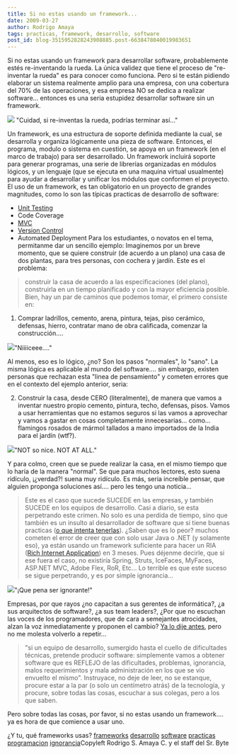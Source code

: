 ```yaml
---
title: Si no estas usando un framework...
date: 2009-03-27
author: Rodrigo Amaya
tags: practicas, framework, desarrollo, software
post_id: blog-3515952828243908885.post-6638478040019983651
---
```


Si no estas usando un framework para desarrollar software, probablemente
      estés re-inventando la rueda. La única validez que tiene el proceso de "re-inventar la rueda"
      es para conocer como funciona. Pero si te
      están pidiendo elaborar un sistema realmente amplio para una empresa, con una cobertura del
      70% de las operaciones, y esa empresa NO se dedica a realizar software... entonces es una
      seria estupidez desarrollar software sin un framework.

[![](http://2.bp.blogspot.com/_ayvorITawE4/Scz0lLDD-HI/AAAAAAAAB7Y/7SoE7SQI5yg/s320/4359967kid-on-bike-square-wheel.jpg)](http://2.bp.blogspot.com/_ayvorITawE4/Scz0lLDD-HI/AAAAAAAAB7Y/7SoE7SQI5yg/s1600-h/4359967kid-on-bike-square-wheel.jpg)
"Cuidad, si re-inventas la rueda, podrías terminar
      así..."

Un framework, es una
      estructura de soporte definida mediante la cual, se desarrolla y organiza lógicamente una
      pieza de software. Entonces, el programa, modulo o sistema en cuestión, se apoya en un
      framework (en el marco de trabajo) para ser desarrollado. Un framework incluirá soporte para
      generar programas, una serie de librerías organizadas en módulos lógicos, y un lenguaje (que
      se ejecuta en una maquina virtual usualmente) para ayudar a desarrollar y unificar los módulos
      que conformen el proyecto.
El uso de un framework, es tan obligatorio en un
      proyecto de grandes magnitudes, como lo son las típicas practicas de desarrollo de
      software:

- [Unit Testing](http://www.srbyte.com/2008/12/herramientas-del-programador-unit.html)
- Code Coverage
- [MVC](http://www.srbyte.com/2008/10/cosas-que-todo-desarrollador-web-debe.html)
- [Version Control](http://www.srbyte.com/2008/03/programemos-mejor-subversion.html)
- Automated Deployment
Para los
      estudiantes, o novatos en el tema, permitanme dar un sencillo ejemplo:
Imaginemos
      por un breve momento, que se quiere construir (de acuerdo a un plano) una casa de dos plantas,
      para tres personas, con cochera y jardín.
Este es el problema:

> construir la casa de acuerdo a las especificaciones (del plano),
> construirla en un tiempo planificado y con la mayor eficiencia
> posible.
Bien, hay un par de caminos que podemos tomar, el primero consiste
      en:
1. Comprar ladrillos, cemento, arena, pintura, tejas, piso cerámico, defensas,
      hierro, contratar mano de obra calificada, comenzar la construcción....

[![](http://1.bp.blogspot.com/_ayvorITawE4/Scz2hk3wE8I/AAAAAAAAB7o/152zQ8MEIbQ/s320/custom_home.jpg)](http://1.bp.blogspot.com/_ayvorITawE4/Scz2hk3wE8I/AAAAAAAAB7o/152zQ8MEIbQ/s1600-h/custom_home.jpg)"Niiiiceee...."

Al menos, eso es
      lo lógico, ¿no? Son los pasos "normales", lo "sano".
La misma lógica es aplicable
      al mundo del software.... sin embargo, existen personas que rechazan esta "linea de
      pensamiento" y cometen errores que en el contexto del ejemplo anterior, seria:

2. Construir la casa, desde CERO (literalmente), de manera que vamos a
      inventar nuestro propio cemento, pintura, techo, defensas, pisos. Vamos a usar herramientas
      que no estamos seguros si las vamos a aprovechar y vamos a gastar en cosas completamente
      innecesarias... como... flamingos rosados de mármol tallados a mano importados de la India
      para el jardín (wtf?).

[![](http://1.bp.blogspot.com/_ayvorITawE4/Scz2hbdJwEI/AAAAAAAAB7g/5a6m61Ycv5M/s320/crazy_house_2.jpg)](http://1.bp.blogspot.com/_ayvorITawE4/Scz2hbdJwEI/AAAAAAAAB7g/5a6m61Ycv5M/s1600-h/crazy_house_2.jpg)"NOT so nice. NOT AT
      ALL."

Y para colmo, creen que se
      puede realizar la casa, en el mismo tiempo que lo haría de la manera "normal". Se que para
      muchos lectores, esto suena ridículo, ¡¿verdad?! suena muy ridículo. Es más, seria increíble
      pensar, que alguien proponga soluciones así.... pero les tengo una noticia...

> Este es el caso que sucede SUCEDE en las empresas, y también SUCEDE en
> los equipos de desarrollo.
Casi a diario, se esta perpetrando este crimen. No solo es una perdida de tiempo, sino que
      también es un insulto al desarrollador de software que si tiene buenas practicas ([o que intenta tenerlas](http://www.srbyte.com/2008/07/consejos-practicos-de-desarrollo-de.html)). ¿Saben que es lo peor? muchos cometen el error de creer que con solo usar
      Java o .NET (y solamente eso), ya están usando un framework suficiente para hacer un RIA
      ([Rich Internet Application](http://en.wikipedia.org/wiki/Rich_Internet_application)) en 3 meses. Pues déjenme decirle, que si ese fuera el caso, no
      existiría Spring, Struts, IceFaces, MyFaces, ASP.NET MVC, Adobe Flex, RoR, Etc...
Lo terrible es que este suceso se sigue perpetrando, y es por simple ignorancia...

[![](http://3.bp.blogspot.com/_ayvorITawE4/Scz4WmEi7DI/AAAAAAAAB7w/yHBh0jXfU48/s320/simio-que-ignoras.jpg)](http://3.bp.blogspot.com/_ayvorITawE4/Scz4WmEi7DI/AAAAAAAAB7w/yHBh0jXfU48/s1600-h/simio-que-ignoras.jpg)"¡Que pena ser
      ignorante!"

Empresas, por que
      rayos ¿no capacitan a sus gerentes de informática?, ¿a sus arquitectos de software?, ¿a sus
      team leaders?, ¿Por que no escuchan las voces de los programadores, que de cara a semejantes
      atrocidades, alzan la voz inmediatamente y proponen el cambio?
[Ya lo dije antes](http://www.srbyte.com/2009/02/acerca-del-micromanagement.html), pero no me molesta volverlo a repetir...
> "si un equipo de desarrollo, sumergido hasta el cuello de dificultades técnicas,
> pretende producir software: simplemente vamos a obtener software que es REFLEJO de las
> dificultades, problemas, ignorancia, malos requerimientos y mala administración en los que se
> vio envuelto el mismo".
Instruyace, no deje de leer, no se estanque,
      procure estar a la par (o solo un centímetro atrás) de
      la tecnología, y procure, sobre todas las cosas, escuchar a sus colegas, pero a los que saben.

Pero
      sobre todas las cosas, por favor, si no estas usando un framework.... ya es hora de que
      comience a usar uno.

¿Y tu, qué frameworks usas?
[frameworks](http://www.blogalaxia.com/tags/frameworks) [desarrollo](http://www.blogalaxia.com/tags/desarrollo) [software](http://www.blogalaxia.com/tags/software) [practicas](http://www.blogalaxia.com/tags/practicas) [programacion](http://www.blogalaxia.com/tags/programacion) [ignorancia](http://www.blogalaxia.com/tags/ignorancia)Copyleft Rodrigo S. Amaya C. y el staff del Sr.
      Byte